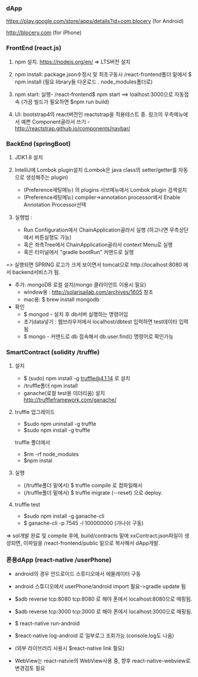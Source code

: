 

### dApp

https://play.google.com/store/apps/details?id=com.blocery  (for Android)

http://blocery.com (for iPhone)


### FrontEnd (react.js)

1. npm 설치. https://nodejs.org/en/ ⇒  LTS버전 설치
  
   
2. npm install:  package.json수정시 및 최초구동시  /react-frontend폴더 밑에서 $ npm install  (필요 library들 다운로드 . node_modules폴더로)
3. npm start:    실행- /react-frontend$ npm start   ==> loalhost:3000으로 자동접속
    (가끔 빌드가 필요하면      $npm run build) 

4. UI: bootstrap4의 react버전인 reactstrap을 적용테스트 중.
링크의 우측메뉴에서 예쁜 Component골라서 쓰기 -  http://reactstrap.github.io/components/navbar/


### BackEnd (springBoot)

1. JDK1.8  설치
2. IntelliJ에 Lombok plugin설치  (Lombok은 java class의 setter/getter를 자동으로 생성해주는 plugin) 
    - (Preference세팅메뉴) 의 plugins 서브메뉴에서 Lombok plugin 검색설치
    - (Preference세팅메뉴)  compiler->annotation processor에서 Enable Annotation Processor선택 

3. 실행법 :

   * Run Configuration에서 ChainApplication골라서 실행 (하고나면 우측상단에서 버튼실행도 가능)
   * 혹은 좌측Tree에서 ChainApplication골라서 context Menu로 실행 
   * 혹은 터미널에서 "gradle bootRun" 커맨드로 실행

 => 실행되면 SPRING 로고가 크게 보이면서 tomcat으로 http://localhost:8080 에서 backend서비스가 됨.

* 추가: mongoDB 로컬 설치(mongo 클라이언트 이용시 필요)
    - window용 : http://solarisailab.com/archives/1605 참조
    - mac용: $ brew install mongodb
* 확인 
    - $ mongod  - 설치 후 db서버 실행하는 명령어임
    - 초기data넣기 :  웹브라우저에서 localhost/dbtest   입력하면 test데이타 입력됨
    - $ mongo - 커맨드로 db 접속해서 db.user.find() 명령어로 확인가능

### SmartContract (solidity /truffle)

1. 설치

   * $ (sudo) npm install -g truffle@4.1.14  로 설치
   * /truffle폴더 npm install
   * ganache(로컬 test용 이더리움) 설치  http://truffleframework.com/ganache/

2. truffle 업그레이드   
   * \$sudo npm uninstall -g truffle
   * \$sudo npm install -g truffle
   
   truffle 폴더에서
   * \$rm -rf node_modules
   * \$npm instal   
  
3. 실행

   * (/truffle폴더 밑에서)  $ truffle compile 로 컴파일해서
   * (/truffle폴더 밑에서)  $ truffle migrate (--reset) 으로 deploy.

4. truffle test 
   * \$sudo npm install -g ganache-cli   
   * \$ ganache-cli -p 7545 -l 100000000 (가나쉬 구동)

  => sol개발 완료 및 compile 후에, build/contracts 밑에 xxContract.json파일이 생성되면, 이파일을 /react-frontend/public 밑으로 복사해서 dApp개발.

### 폰용dApp (react-native  /userPhone)
  - android의 경우 안드로이드 스튜디오에서 에물레이터 구동
  
  - android 스튜디오에서 userPhone/android import 필요->gradle update 됨
 
  - $adb reverse tcp:8080 tcp:8080 로 해야 폰에서 localhost:8080으로 매핑됨.
  
  - $adb reverse tcp:3000 tcp:3000 로 해야 폰에서 localhost:3000으로 매핑됨.
  
  - $ react-native run-android
  
  - $react-native log-android 로 일부로그 조회가능.(console.log도 나옴)
  - (외부 라이브러리 사용시 $react-native link 필요)
  
  - WebView는 react-natvie의 WebView사용 중, 향후 react-native-webview로 변경검토 필요


